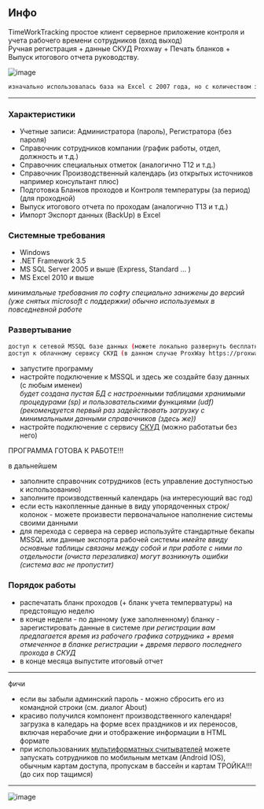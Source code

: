 ## Инфо

TimeWorkTracking простое клиент серверное приложение контроля и учета рабочего времени сотрудников (вход выход)  
Ручная регистрация + данные СКУД Proxway + Печать бланков + Выпуск итогового отчета руководству.  


![image](https://user-images.githubusercontent.com/16114000/145944135-25292474-79eb-423d-9efd-29f34738c6cb.png)


```bash
изначально использовалась база на Excel c 2007 года, но с количеством записей > ~100000 стала тормозить и была перезаписана в классическом клиент серверном варианте
```
* * *
### Характеристики
* Учетные записи: Администратора (пароль), Регистратора (без пароля)  
* Справочник сотрудников компании (график работы, отдел, должность и т.д.)  
* Справочник специальных отметок (аналогично Т12 и т.д.)   
* Справочник Производственный календарь (из открытых источников например консультант плюс)
* Подготовка Бланков проходов и Контроля температуры (за период) (для проходной)
* Выпуск итогового отчета по проходам (аналогично Т13 и т.д.) 
* Импорт Экспорт данных (BackUp) в Excel

### Системные требования

* Windows   
* .NET Framework 3.5   
* MS SQL Server 2005 и выше (Express, Standard ... )   
* MS Excel 2010 и выше   

*минимальные требования по софту специально занижены до версий (уже снятых microsoft с поддержки) обычно используемых в повседневной работе*

### Развертывание
```bash
доступ к сетевой MSSQL базе данных (можете локально развернуть бесплатный MSSQL Express)
доступ к облачному сервису СКУД (в данном случае ProxWay https://proxway-ble.ru/
```
* запустите программу  
* настройте подключение к MSSQL и здесь же создайте базу данных (с любым именеи)   
*будет создана пустая БД с настроенными таблицами хранимыми процедурами (sp) и пользовательскими функциями (udf)(рекомендуется первый раз задействовать загрузку с минимальными данными справочников (здесь же))*   
* настройте подключение с сервису [СКУД](https://proxway-ble.ru/zagruzki/programmnoe-obespechenie/web-interfejs-proxway-web) (можно работатьи без него)

ПРОГРАММА ГОТОВА К РАБОТЕ!!!

в дальнейшем
* заполните справочник сотрудников (есть управление доступностью к использованию)
* заполните производственный календарь (на интересующий вас год)
* если есть  накопленные данные в виду упорядоченных строк/колонок - можете произвести первоначальное наполнение системы своими данными
* для перехода с сервера на сервер используйте стандартные бекапы MSSQL или данные экспорта рабочей системы
*имейте ввиду основные таблицы связаны между собой и при работе с ними по отдельности (очиста перезаливка) могут возникнуть ошибки (система вас не пропустит)*

### Порядок работы
* распечатать бланк проходов (+ бланк учета темперватуры) на предстоящую неделю  
* в конце недели - по данному (уже заполненному) бланку - зарегистировать данные в системе
*при регистрации вам предлагается время из рабочего графика сотрудника + время отмеченное в бланке регистрации + двремя первого последнего прохода в СКУД*
* в конце месяца выпустите итоговый отчет

* * *
фичи
* если вы забыли админский пароль - можно сбросить его из командной строки (см. диалог About)
* красиво получился компонент производственного календаря! загрузка в каледарь на форме всех праздников и их переносов, включая нерабочие дни и отображение информации в HTML формате
* при использованиих [мультиформатных считывателей](https://proxway-ble.ru/oborudovanie/schityvateli/mifare/pw-mini-multi-ble) можете запускать сотрудников по мобильным меткам (Android IOS), обычным картам доступа, пропускам в бассейн и картам ТРОЙКА!!! (до сих пор тащимся)    
* * *
![image](https://user-images.githubusercontent.com/16114000/145944184-9c648405-451f-4c5d-a4d9-cc8059a75f93.png)
